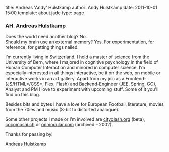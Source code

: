 title: Andreas 'Andy' Hulstkamp
author: Andy Hulstkamp
date: 2011-10-01 15:00
template: about.jade
type: page

### AH. Andreas Hulstkamp

Does the world need another blog? No.  
Should my brain use an external memory? Yes. For experimentation, for reference, for getting things nailed.

I’m currently living in Switzerland. I hold a master of science from the University of Bern, where I majored in cognitive psychology in the field of Human Computer Interaction and minored in computer science. I’m especially interested in all things interactive, be it on the web, on mobile or interactive works in an art gallery. Apart from my job as a Frontend- (JS/HTML*/CSS*, Flex, Flash) and Backend-Engineer (JEE, Spring, GO), Analyst and PM I love to experiment with upcoming stuff. Some of it you'll find on this blog.

Besides bits and bytes I have a love for European Football, literature, movies from the 70ies and music (8-bit to distorted analogue).

Some other projects I made or I’m involved are [cityclash.org](http://www.cityclash.org) (beta), [cocomoshi.ch](http://www.cocomoshi.ch) or [onmodular.com](http://www.onmodular.com) (archived – 2002).

Thanks for passing by!

Andreas Hulstkamp

